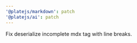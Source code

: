 ```yaml
---
'@platejs/markdown': patch
'@platejs/ai': patch
---
```


Fix deserialize incomplete mdx tag with line breaks.
